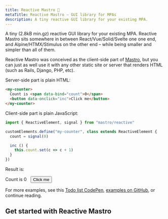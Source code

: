 ```yaml
---
title: Reactive Mastro 🧙
metaTitle: Reactive Mastro – GUI library for MPAs
description: A tiny reactive GUI library for your existing MPA.
---
```


A tiny (2.8kB min.gz) reactive GUI library for your existing MPA. Reactive Mastro sits somewhere in between React/Vue/Solid/Svelte one one end, and Alpine/HTMX/Stimulus on the other end – while being smaller and simpler than all of them.

Reactive Mastro was conceived as the client-side part of [Mastro](/), but you can just as well use it with any other static site or server that renders HTML (such as Rails, Django, PHP, etc).

Server-side part is plain HTML:

```html
<my-counter>
  Count is <span data-bind="count">0</span>
  <button data-onclick="inc">Click me</button>
</my-counter>
```

Client-side part is plain JavaScript:

```js
import { ReactiveElement, signal } from "mastro/reactive"

customElements.define("my-counter", class extends ReactiveElement {
  count = signal(0)

  inc () {
    this.count.set(c => c + 1)
  }
})
```

Result is:

<my-counter>
  Count is <span data-bind="count" style="width: 2ch; display: inline-block">0</span>
  <button class="-minimal" data-onclick="inc">Click me</button>
</my-counter>
<script type="module">
import { ReactiveElement, signal } from "https://esm.sh/jsr/@mastrojs/mastro@0.2.1/reactive?bundle"
customElements.define("my-counter", class extends ReactiveElement {
  count = signal(0)
  inc () {
    this.count.set(c => c + 1)
  }
})
</script>

For more examples, see this [Todo list CodePen](https://codepen.io/mb2100/pen/EaYjRvW), [examples on GitHub](https://github.com/mastrojs/mastro/tree/main/examples/reactive-mastro), or continue reading.

## Get started with Reactive Mastro
